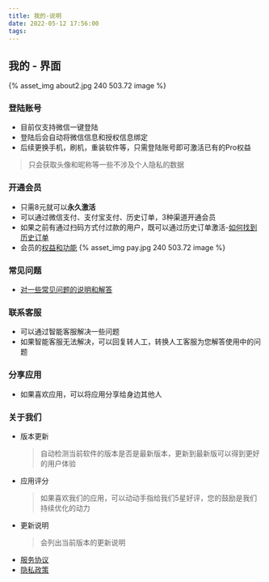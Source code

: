 ```yaml
---
title: 我的-说明
date: 2022-05-12 17:56:00
tags:
---
```


## 我的 - 界面
{% asset_img about2.jpg 240 503.72 image %}


### 登陆账号
* 目前仅支持微信一键登陆
* 登陆后会自动将微信信息和授权信息绑定
* 后续更换手机，刷机，重装软件等，只需登陆账号即可激活已有的Pro权益
> 只会获取头像和昵称等一些不涉及个人隐私的数据

### 开通会员
* 只需8元就可以**永久激活**
* 可以通过微信支付、支付宝支付、历史订单，3种渠道开通会员
* 如果之前有通过扫码方式付过款的用户，既可以通过历史订单激活-[如何找到历史订单](/2020/07/10/code/#如何找到历史订单)
* 会员的[权益和功能](/2020/07/10/pro/#Pro权益)
{% asset_img pay.jpg 240 503.72 image %}

### 常见问题
* [对一些常见问题的说明和解答](/2020/10/16/waiting-power/#无法显示电量)

### 联系客服
* 可以通过智能客服解决一些问题
* 如果智能客服无法解决，可以回复转人工，转换人工客服为您解答使用中的问题

### 分享应用
* 如果喜欢应用，可以将应用分享给身边其他人

### 关于我们
* 版本更新
    > 自动检测当前软件的版本是否是最新版本，更新到最新版可以得到更好的用户体验
* 应用评分
    > 如果喜欢我们的应用，可以动动手指给我们5星好评，您的鼓励是我们持续优化的动力
* 更新说明
    > 会列出当前版本的更新说明
* [服务协议](https://www.andpods.com/privacy)
* [隐私政策](https://www.andpods.com/agreement)